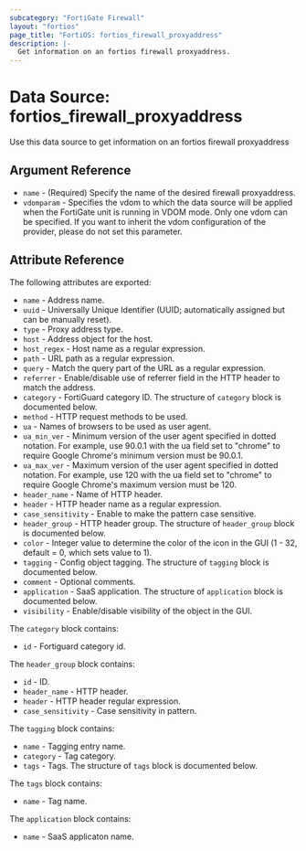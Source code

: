 ```yaml
---
subcategory: "FortiGate Firewall"
layout: "fortios"
page_title: "FortiOS: fortios_firewall_proxyaddress"
description: |-
  Get information on an fortios firewall proxyaddress.
---
```


# Data Source: fortios_firewall_proxyaddress
Use this data source to get information on an fortios firewall proxyaddress

## Argument Reference

* `name` - (Required) Specify the name of the desired firewall proxyaddress.
* `vdomparam` - Specifies the vdom to which the data source will be applied when the FortiGate unit is running in VDOM mode. Only one vdom can be specified. If you want to inherit the vdom configuration of the provider, please do not set this parameter.


## Attribute Reference

The following attributes are exported:

* `name` - Address name.
* `uuid` - Universally Unique Identifier (UUID; automatically assigned but can be manually reset).
* `type` - Proxy address type.
* `host` - Address object for the host.
* `host_regex` - Host name as a regular expression.
* `path` - URL path as a regular expression.
* `query` - Match the query part of the URL as a regular expression.
* `referrer` - Enable/disable use of referrer field in the HTTP header to match the address.
* `category` - FortiGuard category ID. The structure of `category` block is documented below.
* `method` - HTTP request methods to be used.
* `ua` - Names of browsers to be used as user agent.
* `ua_min_ver` - Minimum version of the user agent specified in dotted notation. For example, use 90.0.1 with the ua field set to "chrome" to require Google Chrome's minimum version must be 90.0.1.
* `ua_max_ver` - Maximum version of the user agent specified in dotted notation. For example, use 120 with the ua field set to "chrome" to require Google Chrome's maximum version must be 120.
* `header_name` - Name of HTTP header.
* `header` - HTTP header name as a regular expression.
* `case_sensitivity` - Enable to make the pattern case sensitive.
* `header_group` - HTTP header group. The structure of `header_group` block is documented below.
* `color` - Integer value to determine the color of the icon in the GUI (1 - 32, default = 0, which sets value to 1).
* `tagging` - Config object tagging. The structure of `tagging` block is documented below.
* `comment` - Optional comments.
* `application` - SaaS application. The structure of `application` block is documented below.
* `visibility` - Enable/disable visibility of the object in the GUI.

The `category` block contains:

* `id` - Fortiguard category id.

The `header_group` block contains:

* `id` - ID.
* `header_name` - HTTP header.
* `header` - HTTP header regular expression.
* `case_sensitivity` - Case sensitivity in pattern.

The `tagging` block contains:

* `name` - Tagging entry name.
* `category` - Tag category.
* `tags` - Tags. The structure of `tags` block is documented below.

The `tags` block contains:

* `name` - Tag name.

The `application` block contains:

* `name` - SaaS applicaton name.

